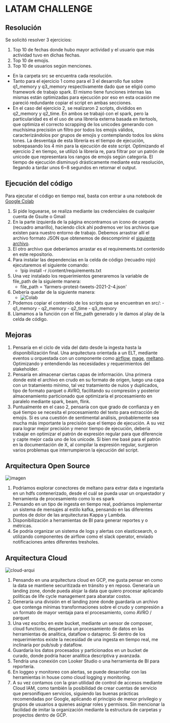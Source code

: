 # LATAM CHALLENGE

## Resolución
Se solicitó resolver 3 ejercicios:
1. Top 10 de fechas donde hubo mayor actividad y el usuario que más actividad tuvo en dichas fechas.
2. Top 10 de emojis.
3. Top 10 de usuarios según menciones.

- En la carpeta src se encuentra cada resolución. 
- Tanto para el ejercicio 1 como para el 3 el desarrollo fue sobre q1_memory y q3_memory respectivamente
dado que se eligió como framework de trabajo spark. El mismo tiene funciones internas las mismas están optimizadas 
para ejecución por eso en esta ocasión me pareció redundante copiar el script en ambas secciones.
- En el caso del ejercicio 2, se realizaron 2 scripts, divididos en q2_memory y q2_time. En ambos se trabajó con el spark,
pero la particularidad es el el uso de una librería externa basada en itertools, que optimiza el correcto scrapping de los 
unicodes generando con muchísima precisión un filtro por todos los emojis válidos, caracterizándolos por grupos de emojis y
contemplando todos los skins tones. La desventaja de esta librería es el tiempo de ejecución, sobrepasando los 4 min para
la ejecución de este script. 
Optimizando el ejercicio 2 en tiempo, se utilizó la librería re, para filtrar por un patrón de unicode que representara
los rangos de emojis según categoría. El tiempo de ejecución disminuyó drásticamente mediante esta resolución, llegando
a tardar unos 6~8 segundos en retornar el output.

## Ejecución del código

Para ejecutar el código en tiempo real, basta con entrar a una notebook de [Google Colab](https://colab.new/)
1. Si pide loguearse, se realiza mediante las credenciales de cualquier cuenta de Gsuite o Gmail
2. En la parte izquierda de la página encontramos un ícono de carpeta (recuadro amarillo), haciendo click ahí podremos ver los archivos que existen para nuestro entorno de trabajo. Debemos arrastrar allí el archivo formato JSON que obtenemos de descomprimir el [siguiente archivo](https://drive.google.com/file/d/1ig2ngoXFTxP5Pa8muXo02mDTFexZzsis/view?usp=sharing).
3. El otro archivo que deberíamos arrastar es el requirements.txt contenido en este repositorio.
4. Para instalar las dependencias en la celda de código (recuadro rojo) ejecutaremos el siguiente comando:
    - !pip install -r /content/requirements.txt
5. Una vez instalado los requerimientos generaremos la variable de file_path de la siguiente manera:
    - file_path = 'farmers-protest-tweets-2021-2-4.json'
6. Debería quedar de la siguiente manera:
    - ![Colab](https://imgtr.ee/images/2023/10/24/c106cf1389a6ea04d0f93067d840df10.png)
7. Podemos copiar el contenido de los scripts que se encuentran en src/:
       - q1_memory
       - q2_memory
       - q2_time
       - q3_memory
8. Llamamos a la función con el file_path generado y le damos al play de la celda de código.


## Mejoras

1. Pensaría en el ciclo de vida del dato desde la ingesta hasta la disponibilización final.
Una arquitectura orientada a un ELT, mediante eventos u orquestada con un componente como [airflow](https://airflow.apache.org/docs/apache-airflow/stable/index.html), [mage](https://docs.mage.ai/introduction/overview), [meltano](https://docs.meltano.com/?_gl=1*10nwiik*_gcl_au*MTQ3NjMwNTkyOC4xNjk4MTE5ODA2). Optimizando y entendiendo las necesidades y requerimientos del stakeholder.
2. Pensaría en almacenar ciertas capas de información. Una primera donde esté el archivo en crudo en su formato de origen, luego una capa con un tratamiento mínimo, tal vez tratamiento de nulos y duplicados, tipo de formato parquet o AVRO, facilitando su compresión y posterior almacenamiento particionado que optimizaría el procesamiento en paralelo mediante spark, beam, flink.
3. Puntualmente en el caso 2, pensaría con que grado de confianza y en qué tiempo se necesita el procesamiento del texto para extracción de emojis. Si es una cuestión de sentimental análisis, probablemente sea mucha más importante la precisión que el tiempo de ejecución. A su vez para lograr mejor precisión y menor tiempo de ejecución, debería trabajar en optimizar el patrón de expresión regular para que diferencie y capte mejor cada uno de los unicode. Si bien me basé para el patrón en la documentación de X, al compilar la expresión regular, surgieron varios problemas que interrumpieron la ejecución del script.

## Arquitectura Open Source
![imagen](https://imgtr.ee/images/2023/10/24/3fcc1c38524a7343684b77d78dd19926.png)
1. Podríamos explorar conectores de meltano para extrar data e ingestarla en un hdfs contenerizado, desde el cuál se pueda usar un orquestador y herramienta de procesamiento como lo es spark
2. Pensando en un tipo de ingesta en tiempo real, podríamos implementar un sistema de mensajes al estilo kafka, pensando en las diferentes puntos de dolor de las arquitecturas Kappa y Lambda.
3. Disponibilización a herramientas de BI para generar reportes y o métricas.
4. Se podría organizar un sistema de logs y alertas con elasticsearch, o utilizando componentes de airflow como el slack operator, enviado notificaciones antes diferentes tresholes. 

## Arquitectura Cloud
![cloud-arqui](https://imgtr.ee/images/2023/10/24/4701ac75b9400c34bb038084293b9ec2.png)
1. Pensando en una arquitectura cloud en GCP, me gusta pensar en como la data se mantiene securitizada en tránsito y en reposo. Generaría un landing zone, donde pueda alojar la data que quiero procesar aplicando políticas de life cycle management para abaratar costos. 
2. Generaría una división en el landing zone donde guardaría un archivo que contenga mínimas transformaciones sobre el crudo y compresión a un formato de mayor ventaja para el procesamiento, como AVRO / parquet
3. Una vez escribo en este bucket, mediante un sensor de composer, cloud functions, despertaría un procesamiento de datos en las herramientas de analítica, dataflow o dataproc. Si dentro de los requerimientos existe la necesidad de una ingesta en tiempo real, me inclinaría por pub/sub y dataflow.
4. Guardaría los datos procesados y particionados en un bucket de curado, donde podría hacer analítica descriptiva y avanzada.
5. Tendría una conexión con Looker Studio o una herramienta de BI para reportería.
6. En loggeo y monitoreo con alertas, se puede desarrollar con las herramientas in house como cloud logging y monitoring.
7. A su vez contamos con la gran utilidad de control de accesos mediante Cloud IAM, como también la posibilidad de crear cuentas de servicio que personifiquen servicios, siguiendo las buenas prácticas recomendadas por Google, aplicando el principio de menor privilegio y grupos de usuarios a quienes asignar roles y permisos. Sin mencionar la facilidad de imitar la organización mediante la estructura de carpetas y proyectos dentro de GCP.
